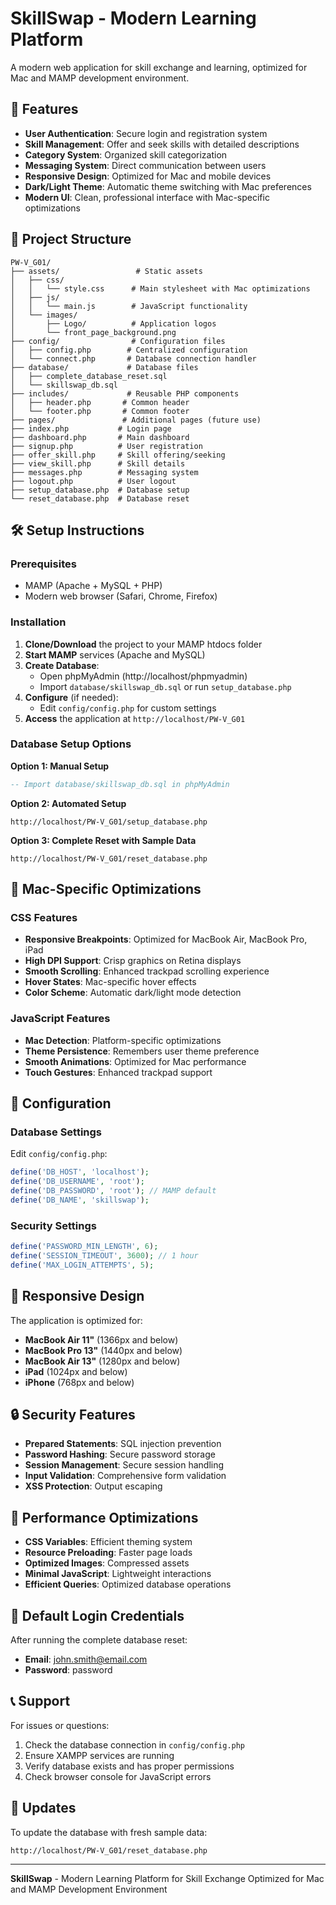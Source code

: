 # SkillSwap - Modern Learning Platform

A modern web application for skill exchange and learning, optimized for Mac and MAMP development environment.

## 🚀 Features

- **User Authentication**: Secure login and registration system
- **Skill Management**: Offer and seek skills with detailed descriptions
- **Category System**: Organized skill categorization
- **Messaging System**: Direct communication between users
- **Responsive Design**: Optimized for Mac and mobile devices
- **Dark/Light Theme**: Automatic theme switching with Mac preferences
- **Modern UI**: Clean, professional interface with Mac-specific optimizations

## 📁 Project Structure

```
PW-V_G01/
├── assets/                 # Static assets
│   ├── css/
│   │   └── style.css      # Main stylesheet with Mac optimizations
│   ├── js/
│   │   └── main.js        # JavaScript functionality
│   └── images/
│       ├── Logo/          # Application logos
│       └── front_page_background.png
├── config/                # Configuration files
│   ├── config.php        # Centralized configuration
│   └── connect.php       # Database connection handler
├── database/             # Database files
│   ├── complete_database_reset.sql
│   └── skillswap_db.sql
├── includes/             # Reusable PHP components
│   ├── header.php       # Common header
│   └── footer.php       # Common footer
├── pages/               # Additional pages (future use)
├── index.php           # Login page
├── dashboard.php       # Main dashboard
├── signup.php          # User registration
├── offer_skill.php     # Skill offering/seeking
├── view_skill.php      # Skill details
├── messages.php        # Messaging system
├── logout.php          # User logout
├── setup_database.php  # Database setup
└── reset_database.php  # Database reset
```

## 🛠️ Setup Instructions

### Prerequisites
- MAMP (Apache + MySQL + PHP)
- Modern web browser (Safari, Chrome, Firefox)

### Installation

1. **Clone/Download** the project to your MAMP htdocs folder
2. **Start MAMP** services (Apache and MySQL)
3. **Create Database**:
   - Open phpMyAdmin (http://localhost/phpmyadmin)
   - Import `database/skillswap_db.sql` or run `setup_database.php`
4. **Configure** (if needed):
   - Edit `config/config.php` for custom settings
5. **Access** the application at `http://localhost/PW-V_G01`

### Database Setup Options

**Option 1: Manual Setup**
```sql
-- Import database/skillswap_db.sql in phpMyAdmin
```

**Option 2: Automated Setup**
```
http://localhost/PW-V_G01/setup_database.php
```

**Option 3: Complete Reset with Sample Data**
```
http://localhost/PW-V_G01/reset_database.php
```

## 🎨 Mac-Specific Optimizations

### CSS Features
- **Responsive Breakpoints**: Optimized for MacBook Air, MacBook Pro, iPad
- **High DPI Support**: Crisp graphics on Retina displays
- **Smooth Scrolling**: Enhanced trackpad scrolling experience
- **Hover States**: Mac-specific hover effects
- **Color Scheme**: Automatic dark/light mode detection

### JavaScript Features
- **Mac Detection**: Platform-specific optimizations
- **Theme Persistence**: Remembers user theme preference
- **Smooth Animations**: Optimized for Mac performance
- **Touch Gestures**: Enhanced trackpad support

## 🔧 Configuration

### Database Settings
Edit `config/config.php`:
```php
define('DB_HOST', 'localhost');
define('DB_USERNAME', 'root');
define('DB_PASSWORD', 'root'); // MAMP default
define('DB_NAME', 'skillswap');
```

### Security Settings
```php
define('PASSWORD_MIN_LENGTH', 6);
define('SESSION_TIMEOUT', 3600); // 1 hour
define('MAX_LOGIN_ATTEMPTS', 5);
```

## 📱 Responsive Design

The application is optimized for:
- **MacBook Air 11"** (1366px and below)
- **MacBook Pro 13"** (1440px and below)
- **MacBook Air 13"** (1280px and below)
- **iPad** (1024px and below)
- **iPhone** (768px and below)

## 🔒 Security Features

- **Prepared Statements**: SQL injection prevention
- **Password Hashing**: Secure password storage
- **Session Management**: Secure session handling
- **Input Validation**: Comprehensive form validation
- **XSS Protection**: Output escaping

## 🚀 Performance Optimizations

- **CSS Variables**: Efficient theming system
- **Resource Preloading**: Faster page loads
- **Optimized Images**: Compressed assets
- **Minimal JavaScript**: Lightweight interactions
- **Efficient Queries**: Optimized database operations

## 🎯 Default Login Credentials

After running the complete database reset:
- **Email**: john.smith@email.com
- **Password**: password

## 📞 Support

For issues or questions:
1. Check the database connection in `config/config.php`
2. Ensure XAMPP services are running
3. Verify database exists and has proper permissions
4. Check browser console for JavaScript errors

## 🔄 Updates

To update the database with fresh sample data:
```
http://localhost/PW-V_G01/reset_database.php
```

---

**SkillSwap** - Modern Learning Platform for Skill Exchange
Optimized for Mac and MAMP Development Environment